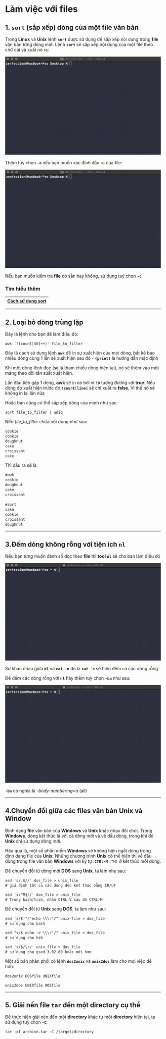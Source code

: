 # Làm việc với files

## 1. **`sort`** (sắp xếp) dòng của một file văn bản

Trong **Linux** và **Unix** lệnh **`sort`** được sử dụng để sắp xếp nội dung trong **file** văn bản từng dòng một. Lệnh **`sort`** sẽ sắp xếp nội dung của một file theo chữ cái và xuất nó ra:

![2020-08-23 11.44.51.gif](https://raw.githubusercontent.com/Zenfection/Image/master/2020/08/23-11-47-20-2020-08-23%2011.44.51.gif)

Thêm tuỳ chọn **`-o`** nếu bạn muốn xác định đầu ra của file:

![2020-08-23 11.47.58.gif](https://raw.githubusercontent.com/Zenfection/Image/master/2020/08/23-11-51-11-2020-08-23%2011.47.58.gif)

Nếu bạn muốn kiểm tra **file** có sẵn hay không, sử dụng tuỳ chọn **`-c`**

### Tìm hiểu thêm

| [Cách sử dụng sort](https://www.computerhope.com/unix/usort.htm) |
| ---------------------------------------------------------------- |

---

## 2. Loại bỏ dòng trùng lặp

Đây là lệnh cho bạn để làm điều đó:

```shell
awk '!(count[$0]++)' file_to_filter
```

Đây là cách sử dụng lệnh **`awk`** để in sự xuất hiện của mọi dòng, bất kể bao nhiêu dòng cùng 1 lần sẽ xuất hiện sau đó - **`{print}`** là hướng dẫn mặc định

Khi một dòng lệnh đọc (**`$0`** là tham chiếu dòng hiện tại), nó sẽ thêm vào một mảng theo dõi tần suất xuất hiện.

Lần đầu tiên gặp 1 dòng, **awk** sẽ in nó bởi vì **`!0`** tương đương với **true**. Nếu dòng đó xuất hiện trước đó **`!count[line]`** sẽ chỉ xuất ra **false**, Vì thế nó sẽ không in lại lần nữa

Hoặc bạn cũng có thể sắp xếp dòng của mình như sau:

```shell
sort file_to_filter | uniq
```

Nếu *file_to_filter* chứa nội dụng như sau:

```textile
cookie
cookie
doughnut
cake
croissant
cake
```

Thì đầu ra sẽ là:

```shell
#awk
cookie
doughnut
cake
croissant

#sort
cake
cookie
croissant
doughnut
```

---

## 3.Đếm dòng không rỗng với tiện ích **`nl`**

Nếu bạn từng muốn đánh số dọc theo **file** thì **tool** **`nl`** sẽ cho bạn làm điều đó

![2020-08-23 12.08.08.gif](https://raw.githubusercontent.com/Zenfection/Image/master/2020/08/23-12-09-46-2020-08-23%2012.08.08.gif)

Sự khác nhau giữa **`nl`** và **`cat -n`** đó là **`cat -n`** sẽ hiện đếm cả các dòng rỗng

 Để đếm các dòng rỗng với **`nl`**  hãy thêm tuỳ chọn **`-ba`** như sau:

![2020-08-23 12.11.13.gif](https://raw.githubusercontent.com/Zenfection/Image/master/2020/08/23-12-14-51-2020-08-23%2012.11.13.gif)

**`-ba`** có nghĩa là *-body-numbering=a* (all)

---

## 4.Chuyển đổi giữa các **files** văn bản Unix và Window

Định dạng **file** văn bản của **Windows** và **Unix** khác nhau đôi chút. Trong **Windows**, dòng kết thức là với cả dòng mới và về đầu dòng, trong khi đó **Unix** chỉ sử dụng dòng mới.

Hậu quả là, một số phần mềm **Windows** sẽ không hiện ngắt dòng trong định dạng file của **Unix**. Những chương trình **Unix** có thể hiển thị về đầu dòng trong file  văn bản **Windows** với ký tự :**`CTRl-M`** `(^M)` ở kết thúc mỗi dòng.

Để chuyển đổi từ dòng mới **DOS** sang **Unix**, ta làm như sau:

```shell
sed 's/.$//' dos_file > unix_file
# giả định tất cả các dòng đều kết thúc bằng CR/LF
```

```shell
sed 's/^M$//' dos_file > unix_file
# Trong bash/tcsh, nhấn CTRL-V sau đó CTRL-M
```

Để chuyển đổi từ **Unix** sang **DOS**, ta làm như sau:

```shell
sed 's/$'"/'echo \\\r'/" unix-file > dos_file
# sử dụng cho bash
```

```shell
sed "s/$'echo -e \\\r'/" unix_file > dos_file
# sử dụng cho ksh
```

```shell
sed 's/$/\r/' unix_file > dos_file
# sử dụng cho gsed 3.02.80 hoặc mới hơn
```

Một số bản phân phối có lệnh **`dos2unix`** và **`unix2dos`** làm cho mọi việc dễ hơn:

```shell
dos2unix DOSfile UNIXfile
```

```shell
unix2dos UNIXfile DOSfile
```

---

## 5. Giải nến file **`tar`** đến một directory cụ thể

Để thực hiện giải nén đến một **directory** khác tự một **directory** hiện tại, ta sử dụng tuỳ chọn **`-C`**:

```shell
tar -xf archive.tar -C /target/directory
```
